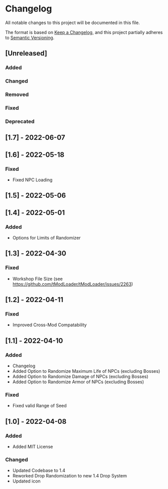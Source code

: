﻿# Changelog
All notable changes to this project will be documented in this file.

The format is based on [Keep a Changelog](https://keepachangelog.com/en/1.0.0/),
and this project partially adheres to [Semantic Versioning](https://semver.org/spec/v2.0.0.html).

## [Unreleased]
### Added

### Changed

### Removed

### Fixed

### Deprecated

## [1.7] - 2022-06-07

## [1.6] - 2022-05-18
### Fixed
- Fixed NPC Loading

## [1.5] - 2022-05-06

## [1.4] - 2022-05-01
### Added
- Options for Limits of Randomizer

## [1.3] - 2022-04-30
### Fixed
- Workshop File Size (see https://github.com/tModLoader/tModLoader/issues/2263)

## [1.2] - 2022-04-11
### Fixed
- Improved Cross-Mod Compatability


## [1.1] - 2022-04-10
### Added
- Changelog
- Added Option to Randomize Maximum Life of NPCs (excluding Bosses)
- Added Option to Randomize Damage of NPCs (excluding Bosses)
- Added Option to Randomize Armor of NPCs (excluding Bosses)

### Fixed
- Fixed valid Range of Seed


## [1.0] - 2022-04-08
### Added
- Added MIT License

### Changed
- Updated Codebase to 1.4
- Reworked Drop Randomization to new 1.4 Drop System
- Updated icon
